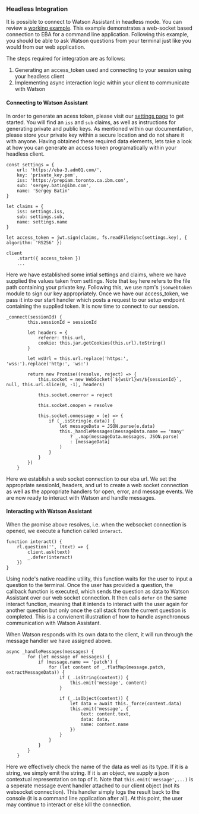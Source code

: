 ### Headless Integration

It is possible to connect to Watson Assistant in headless mode. You can review a [working example](https://github.com/ibm-watson-embedded-business-assistant/eba-example-agents/tree/master/samples/websocket-node-client). This example demonstrates a web-socket based connection to EBA for a command line application. Following this example, you should be able to ask Watson questions from your terminal just like you would from our web application.

The steps required for integration are as follows:
1) Generating an access_token used and connecting to your session using your headless client
2) Implementing async interaction logic within your client to communicate with Watson

#### Connecting to Watson Assistant

In order to generate an acess token, please visit our [settings page](https://eba-3.adm01.com/assistant#/lab/settings) to get started. You will find an `iss` and `sub` claims, as well as instructions for generating private and public keys. As mentioned within our documentation, please store your private key within a secure location and do not share it with anyone. Having obtained these required data elements, lets take a look at how you can generate an access token programatically within your headless client.

```
const settings = {
    url: 'https://eba-3.adm01.com/',
    key: 'private_key.pem',
    iss: 'https://prepiam.toronto.ca.ibm.com',
    sub: 'sergey.batin@ibm.com',
    name: 'Sergey Batin'
}

let claims = {
    iss: settings.iss,
    sub: settings.sub,
    name: settings.name
}

let access_token = jwt.sign(claims, fs.readFileSync(settings.key), { algorithm: 'RS256' })

client
    .start({ access_token })
    ...

```

Here we have established some intial settings and claims, where we have supplied the values taken from settings. Note that `key` here refers to the file path containing your private key. Following this, we use npm's `jsonwebtoken` module to sign our key appropriately. Once we have our access_token, we pass it into our start handler which posts a request to our setup endpoint containing the supplied token. It is now time to connect to our session.

```
_connect(sessionId) {
        this.sessionId = sessionId

        let headers = {
            referer: this.url,
            cookie: this.jar.getCookies(this.url).toString()
        }

        let wsUrl = this.url.replace('https:', 'wss:').replace('http:', 'ws:')

        return new Promise((resolve, reject) => {
            this.socket = new WebSocket(`${wsUrl}ws/${sessionId}`, null, this.url.slice(0, -1), headers)

            this.socket.onerror = reject

            this.socket.onopen = resolve

            this.socket.onmessage = (e) => {
                if (_.isString(e.data)) {
                    let messageData = JSON.parse(e.data)
                    this._handleMessages(messageData.name == 'many'
                        ? _.map(messageData.messages, JSON.parse)
                        : [messageData]
                    )
                }
            }
        })
    }
```

Here we establish a web socket connection to our eba url. We set the appropriate sessionId, headers, and url to create a web socket connection as well as the appropriate handlers for open, error, and message events. We are now ready to interact with Watson and handle messages.

#### Interacting with Watson Assistant

When the promise above resolves, i.e. when the websocket connection is opened, we execute a function called `interact`.

```
function interact() {
    rl.question('', (text) => {
        client.ask(text)
        _.defer(interact)
    })
}
```

Using node's native readline utility, this function waits for the user to input a question to the terminal. Once the user has provided a question, the callback function is executed, which sends the question as data to Watson Assistant over our web socket connection. It then calls `defer` on the same interact function, meaning that it intends to interact with the user again for another question but only once the call stack from the current question is completed. This is a convienent illustration of how to handle asynchronous communication with Watson Assistant. 

When Watson responds with its own data to the client, it will run through the message handler we have assigned above.

```
async _handleMessages(messages) {
        for (let message of messages) {
            if (message.name == 'patch') {
                for (let content of _.flatMap(message.patch, extractMessageData)) {
                    if (_.isString(content)) {
                        this.emit('message', content)
                    }

                    if (_.isObject(content)) {
                        let data = await this._force(content.data)
                        this.emit('message', {
                            text: content.text,
                            data: data,
                            name: content.name
                        })
                    }
                }
            }
        }
    }
```

Here we effectively check the name of the data as well as its type. If it is a string, we simply emit the string. If it is an object, we supply a json contextual representation on top of it. Note that `this.emit('message',...)` is a seperate message event handler attached to our client object (not its websocket connection). This handler simply logs the result back to the console (it is a command line application after all). At this point, the user may continue to interact or else kill the connection.
